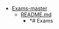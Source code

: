 - <a href = "E:\Node_projects\Node_Way\ArchivTSH_2\ArhivTimur_2\Exams-master\cat.Exams-master\dir.Exams-master.md">Exams-master</a>
    - <a href = "E:\Node_projects\Node_Way\ArchivTSH_2\ArhivTimur_2\Exams-master\README.md">README.md</a>
        - *# Exams
